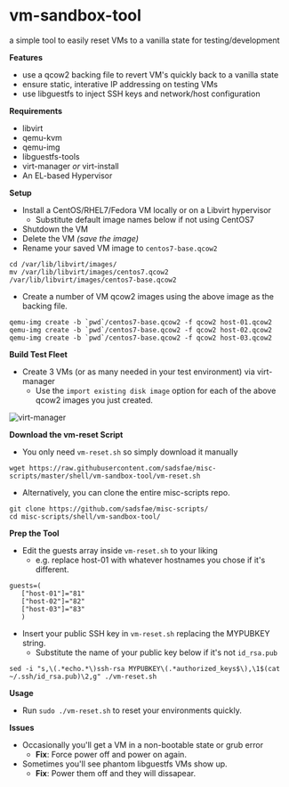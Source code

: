 vm-sandbox-tool
===============
a simple tool to easily reset VMs to a vanilla state for testing/development

**Features**
  - use a qcow2 backing file to revert VM's quickly back to a vanilla state
  - ensure static, interative IP addressing on testing VMs
  - use libguestfs to inject SSH keys and network/host configuration

**Requirements**
  - libvirt
  - qemu-kvm
  - qemu-img
  - libguestfs-tools
  - virt-manager *or* virt-install
  - An EL-based Hypervisor

**Setup**
  - Install a CentOS/RHEL7/Fedora VM locally or on a Libvirt hypervisor
    - Substitute default image names below if not using CentOS7
  - Shutdown the VM
  - Delete the VM *(save the image)*
  - Rename your saved VM image to ```centos7-base.qcow2```
```
cd /var/lib/libvirt/images/
mv /var/lib/libvirt/images/centos7.qcow2 /var/lib/libvirt/images/centos7-base.qcow2
```
  - Create a number of VM qcow2 images using the above image as the backing file.

```
qemu-img create -b `pwd`/centos7-base.qcow2 -f qcow2 host-01.qcow2
qemu-img create -b `pwd`/centos7-base.qcow2 -f qcow2 host-02.qcow2
qemu-img create -b `pwd`/centos7-base.qcow2 -f qcow2 host-03.qcow2
```

**Build Test Fleet**
  - Create 3 VMs (or as many needed in your test environment) via virt-manager
    - Use the ```import existing disk image``` option for each of the above qcow2 images you just created.

![virt-manager](/vm-sandbox-tool/image/virt-manager.png?raw=true)

**Download the vm-reset Script**
  - You only need ```vm-reset.sh``` so simply download it manually
```
wget https://raw.githubusercontent.com/sadsfae/misc-scripts/master/shell/vm-sandbox-tool/vm-reset.sh
```
  - Alternatively, you can clone the entire misc-scripts repo.
```
git clone https://github.com/sadsfae/misc-scripts/
cd misc-scripts/shell/vm-sandbox-tool/
```
**Prep the Tool**
  - Edit the guests array inside ```vm-reset.sh``` to your liking
    - e.g. replace host-01 with whatever hostnames you chose if it's different.
```
guests=(
   ["host-01"]="81"
   ["host-02"]="82"
   ["host-03"]="83"
   )
```
  - Insert your public SSH key in ```vm-reset.sh``` replacing the MYPUBKEY string.
    - Substitute the name of your public key below if it's not ```id_rsa.pub```
```
sed -i "s,\(.*echo.*\)ssh-rsa MYPUBKEY\(.*authorized_keys$\),\1$(cat ~/.ssh/id_rsa.pub)\2,g" ./vm-reset.sh
```
**Usage**
  - Run ```sudo ./vm-reset.sh``` to reset your environments quickly.

**Issues**
  - Occasionally you'll get a VM in a non-bootable state or grub error
    - **Fix**: Force power off and power on again.
  - Sometimes you'll see phantom libguestfs VMs show up.
    - **Fix**: Power them off and they will dissapear.
